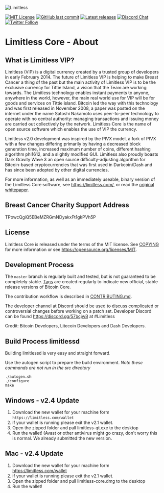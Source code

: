 ![Limitless](https://github.com/limitless/limitless-2-0/blob/master/src/qt/res/images/dixicoin_logo_horizontal.png)

[![MIT License](https://img.shields.io/apm/l/atomic-design-ui.svg?&color=success)](https://github.com/Limitless/blob/master/LICENSE)
[![GitHub last commit](https://img.shields.io/github/last-commit/google/skia.svg?style=flat&logo=Github&color=informational)]()
[![Latest releases](https://img.shields.io/badge/Download-latest%20wallet%20release-green.svg?style=flat&logo=Skyliner&color=important)](https://github.com/limitless/limitless-2-0/releases)
[![Discord Chat](https://img.shields.io/discord/473618220524240928.svg?style=flat&logo=Discord)](https://discordapp.com/invite/57bcjwB)
[![Twitter Follow](https://img.shields.io/twitter/follow/limitless.svg?style=social)](https://twitter.com/Limitless)


Limitless Core - About
=====================================

What is Limitless VIP?
----------------

Limitless (VIP) is a digital currency created by a trusted group of developers in
early February 2014. The future of Limitless VIP is helping to make Breast Cancer
a thing of the past but the main activity of Limitless VIP is to be the exclusive 
currency for Tittie Island, a vision that the Team are working towards.
The Limitless technology enables instant payments to anyone, anywhere in the world, however,
the main real world use for VIP will be for goods and services on Tittie island. 
Bitcoin led the way with this technology and was first released in November 2008,
a paper was posted on the internet under the name Satoshi Nakamoto uses peer-to-peer
technology to operate with no central authority: managing transactions and issuing
money are carried out collectively by the network. Limitless Core is the name of
open source software which enables the use of VIP the currency. 

Limitless v2.0 development was inspired by the PIVX model, a fork of PIVX with a few changes
differing primarily by having a decreased block generation time, increased maximum number of coins, 
different hashing algorithm phi1612, and a slightly modified GUI.
Limitless also proudly boasts Dark Gravity Wave 3 an open source difficulty-adjusting algorithm
for Bitcoin-based cryptocurrencies that was first used in Darkcoin/Dash and has since
been adopted by other digital currencies.

For more information, as well as an immediately useable, binary version of
the Limitless Core software, see https://limitless.com/, or read the
[original whitepaper](https://limitless.com/limitless.pdf).

Breast Cancer Charity Support Address
-------

TPowcQgiQ5EBeMZRGmNDyakxFt1gkPVh5P


License
-------

Limitless Core is released under the terms of the MIT license. See [COPYING](COPYING) for more
information or see https://opensource.org/licenses/MIT.

Development Process
-------------------

The `master` branch is regularly built and tested, but is not guaranteed to be
completely stable. [Tags](https://github.com/limitless/limitless-2-0/tags) are created
regularly to indicate new official, stable release versions of Bitcoin Core.

The contribution workflow is described in [CONTRIBUTING.md](CONTRIBUTING.md).

The developer channel at Discord should be used to discuss complicated or controversial changes before
working on a patch set. Developer Discord can be found https://discord.gg/57bcjwB at #Limitless

Credit: Bitcoin Developers, Litecoin Developers and Dash Developers.

Build Process limitlessd
-------------------------

Building limitlessd is very easy and straight forward.

Use the autogen script to prepare the build environment. *Note these commands are not run in the src directory*

    ./autogen.sh
    ./configure
    make

**Windows - v2.4 Update**
-------------------------
1. Download the new wallet for your machine form `https://limitless.com/wallet`
2. if your wallet is running please exit the v2.1 wallet. 
3. Open the zipped folder and pull limitless-qt.exe to the desktop
4. Run the wallet! (Avast or other antivirus might go crazy, don't worry this is normal. We already submitted the new version.

**Mac - v2.4 Update**
-------------------------
1. Download the new wallet for your machine form https://limitless.com/wallet
2. if your wallet is running please exit the v2.1 wallet. 
3. Open the zipped folder and pull limitless-core.dmg to the desktop
4. Run the wallet!
